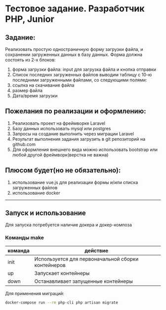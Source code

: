 ﻿# Тестовое задание. Разработчик PHP, Junior

## Задание:
Реализовать простую одностраничную форму загрузки файла, и сохранении загруженных данных в базу данных.
Форма должна состоять из 2-х блоков: 
1. форма загрузки файла: input для загрузка файла и кнопка отправки
2. Список последних загруженных файлов
  выводим таблицу с 10-ю последними загруженными файлами, со следующими полями:
  1. ссылка на скачивание файла
  2. размер файла
  3. Дата/время загрузки


## Пожелания по реализации и оформлению:
1. Реализовать проект на фреймворке Laravel
2. Базу данных использовать mysql или postgres
3. Запросы на создание выполнить через миграции Laravel
4. Результат выполнения задания загрузить в git репозиторий на github.com
5. Для оформления внешнего вида можно использовать bootstrap или любой другой фреймворк(верстка не важна)


## Плюсом будет(но не обязательно):
1. использование vue.js для реализации формы и/или списка загруженных файлов
2. использование docker

---

## Запуск и использование

Для запуска потребуется наличие докера и докер-композа

### Команды make

команда | действие
---| ---
init | Используется для первоначальной сборки контейнеров
up | Запускает контейнеры
down | Останавливает запущенные контейнеры

Для применения миграций:

```bash
docker-compose run --rm php-cli php artisan migrate
```

